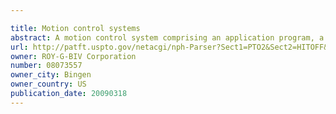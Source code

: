 ```yaml
---

title: Motion control systems
abstract: A motion control system comprising an application program, a plurality of motion controllers, a set of software drivers, and a motion component. Each software driver exposes a service provider interface comprising a set of driver functions. Driver code of at least one software driver associates at least one driver function with at least one control command. The motion component exposes an application programming interface comprising a set of component functions and component code associates at least one of the component functions with at least one of the driver functions. The at least one selected software driver generates at least one control code from the motion controller language associated with the at least one selected motion controller based on the at least one component function called by the application program, the component code, and the driver code of the at least one selectable software driver.
url: http://patft.uspto.gov/netacgi/nph-Parser?Sect1=PTO2&Sect2=HITOFF&p=1&u=%2Fnetahtml%2FPTO%2Fsearch-adv.htm&r=1&f=G&l=50&d=PALL&S1=08073557&OS=08073557&RS=08073557
owner: ROY-G-BIV Corporation
number: 08073557
owner_city: Bingen
owner_country: US
publication_date: 20090318
---
```

